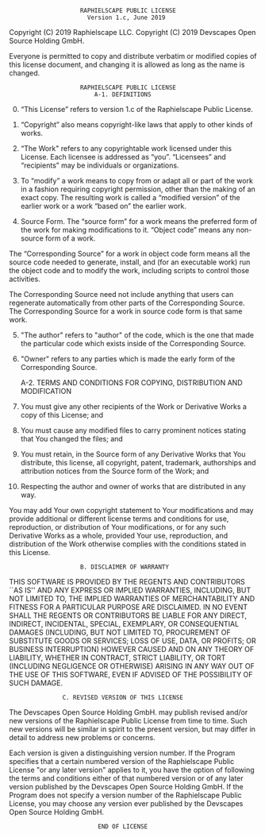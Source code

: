                         RAPHIELSCAPE PUBLIC LICENSE
                          Version 1.c, June 2019

 Copyright (C) 2019 Raphielscape LLC.
 Copyright (C) 2019 Devscapes Open Source Holding GmbH.

  Everyone is permitted to copy and distribute verbatim or modified
 copies of this license document, and changing it is allowed as long
 as the name is changed.

                        RAPHIELSCAPE PUBLIC LICENSE
                            A-1. DEFINITIONS

0. “This License” refers to version 1.c of the Raphielscape Public License.

1. “Copyright” also means copyright-like laws that apply to other kinds of works.

2. “The Work" refers to any copyrightable work licensed under this License. Each licensee is addressed as “you”.
   “Licensees” and “recipients” may be individuals or organizations.

3. To “modify” a work means to copy from or adapt all or part of the work in a fashion requiring copyright permission,
   other than the making of an exact copy. The resulting work is called a “modified version” of the earlier work
   or a work “based on” the earlier work.

4. Source Form. The “source form” for a work means the preferred form of the work for making modifications to it.
   “Object code” means any non-source form of a work.

  The “Corresponding Source” for a work in object code form means all the source code needed to generate, install, and
  (for an executable work) run the object code and to modify the work, including scripts to control those activities.

  The Corresponding Source need not include anything that users can regenerate automatically from other parts of the Corresponding Source.
  The Corresponding Source for a work in source code form is that same work.

5. "The author" refers to "author" of the code, which is the one that made the particular code which exists inside of
   the Corresponding Source.

6. "Owner" refers to any parties which is made the early form of the Corresponding Source.

     A-2. TERMS AND CONDITIONS FOR COPYING, DISTRIBUTION AND MODIFICATION

0. You must give any other recipients of the Work or Derivative Works a copy of this License; and

1. You must cause any modified files to carry prominent notices stating that You changed the files; and

2. You must retain, in the Source form of any Derivative Works that You distribute,
   this license, all copyright, patent, trademark, authorships and attribution notices
   from the Source form of the Work; and

3. Respecting the author and owner of works that are distributed in any way.

 You may add Your own copyright statement to Your modifications and may provide
additional or different license terms and conditions for use, reproduction,
or distribution of Your modifications, or for any such Derivative Works as a whole,
provided Your use, reproduction, and distribution of the Work otherwise complies
with the conditions stated in this License.

                        B. DISCLAIMER OF WARRANTY

  THIS SOFTWARE IS PROVIDED BY THE REGENTS AND CONTRIBUTORS ``AS IS'' AND ANY EXPRESS OR
IMPLIED WARRANTIES, INCLUDING, BUT NOT LIMITED TO, THE IMPLIED WARRANTIES OF MERCHANTABILITY AND
FITNESS FOR A PARTICULAR PURPOSE ARE DISCLAIMED. IN NO EVENT SHALL THE REGENTS OR CONTRIBUTORS
BE LIABLE FOR ANY DIRECT, INDIRECT, INCIDENTAL, SPECIAL, EXEMPLARY, OR CONSEQUENTIAL DAMAGES
(INCLUDING, BUT NOT LIMITED TO, PROCUREMENT OF SUBSTITUTE GOODS OR SERVICES; LOSS OF USE, DATA,
OR PROFITS; OR BUSINESS INTERRUPTION) HOWEVER CAUSED AND ON ANY THEORY OF LIABILITY, WHETHER IN
CONTRACT, STRICT LIABILITY, OR TORT (INCLUDING NEGLIGENCE OR OTHERWISE) ARISING IN ANY WAY OUT
OF THE USE OF THIS SOFTWARE, EVEN IF ADVISED OF THE POSSIBILITY OF SUCH DAMAGE.

                   C. REVISED VERSION OF THIS LICENSE

  The Devscapes Open Source Holding GmbH. may publish revised and/or new versions of the
Raphielscape Public License from time to time.  Such new versions will be similar in spirit
to the present version, but may differ in detail to address new problems or concerns.

  Each version is given a distinguishing version number.  If the Program specifies that a
certain numbered version of the Raphielscape Public License "or any later version" applies to it,
you have the option of following the terms and conditions either of that numbered version or of
any later version published by the Devscapes Open Source Holding GmbH.  If the Program does not specify a
version number of the Raphielscape Public License, you may choose any version ever published
by the Devscapes Open Source Holding GmbH.

                             END OF LICENSE
